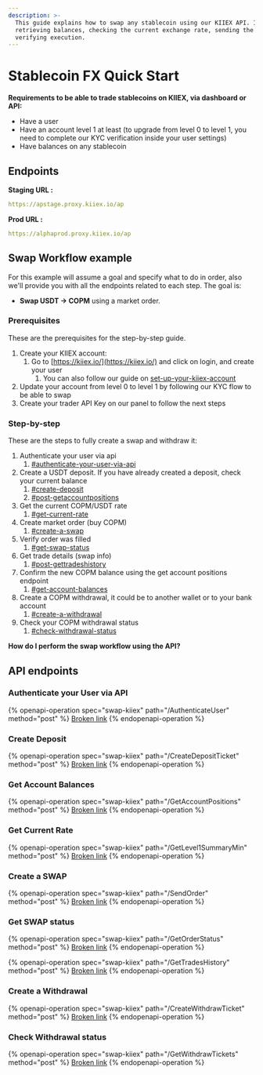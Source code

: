 ```yaml
---
description: >-
  This guide explains how to swap any stablecoin using our KIIEX API. It covers
  retrieving balances, checking the current exchange rate, sending the order and
  verifying execution.
---
```


# Stablecoin FX Quick Start

**Requirements to be able to trade stablecoins on KIIEX, via dashboard or API:**

* Have a user&#x20;
* Have an account level 1 at least (to upgrade from level 0 to level 1, you need to complete our KYC verification inside your user settings)&#x20;
* Have balances on any stablecoin

## Endpoints

**Staging URL :**&#x20;

```yaml
https://apstage.proxy.kiiex.io/ap
```

**Prod URL :**&#x20;

```yaml
https://alphaprod.proxy.kiiex.io/ap
```

## Swap Workflow example

For this example will assume a goal and specify what to do in order, also we'll provide you with all the endpoints related to each step. The goal is:

* **Swap USDT → COPM** using a market order.

### Prerequisites

These are the prerequisites for the step-by-step guide.

1. Create your KIIEX account:
   1. Go to [https://kiiex.io/](https://kiiex.io/) and click on login, and create your user
      1. You can also follow our guide on [set-up-your-kiiex-account](../set-up-your-kiiex-account/ "mention")
2. Update your account from level 0 to level 1 by following our KYC flow to be able to swap
3. Create your trader API Key on our panel to follow the next steps

### Step-by-step

These are the steps to fully create a swap and withdraw it:

1. Authenticate your user via api
   1. [#authenticate-your-user-via-api](./#authenticate-your-user-via-api "mention")
2. Create a USDT deposit. If you have already created a deposit, check your current balance
   1. [#create-deposit](./#create-deposit "mention")
   2. [#post-getaccountpositions](./#post-getaccountpositions "mention")
3. Get the current COPM/USDT rate
   1. [#get-current-rate](./#get-current-rate "mention")
4. Create market order (buy COPM)
   1. [#create-a-swap](./#create-a-swap "mention")
5. Verify order was filled
   1. [#get-swap-status](./#get-swap-status "mention")
6. Get trade details (swap info)
   1. [#post-gettradeshistory](./#post-gettradeshistory "mention")
7. Confirm the new COPM balance using the get account positions endpoint
   1. [#get-account-balances](./#get-account-balances "mention")
8. Create a COPM withdrawal, it could be to another wallet or to your bank account
   1. [#create-a-withdrawal](./#create-a-withdrawal "mention")
9. Check your COPM withdrawal status
   1. [#check-withdrawal-status](./#check-withdrawal-status "mention")

**How do I perform the swap workflow using the API?**

## API endpoints

### Authenticate your User via API

{% openapi-operation spec="swap-kiiex" path="/AuthenticateUser" method="post" %}
[Broken link](broken-reference)
{% endopenapi-operation %}

### Create Deposit

{% openapi-operation spec="swap-kiiex" path="/CreateDepositTicket" method="post" %}
[Broken link](broken-reference)
{% endopenapi-operation %}

### Get Account Balances

{% openapi-operation spec="swap-kiiex" path="/GetAccountPositions" method="post" %}
[Broken link](broken-reference)
{% endopenapi-operation %}

### Get Current Rate

{% openapi-operation spec="swap-kiiex" path="/GetLevel1SummaryMin" method="post" %}
[Broken link](broken-reference)
{% endopenapi-operation %}

### Create a SWAP

{% openapi-operation spec="swap-kiiex" path="/SendOrder" method="post" %}
[Broken link](broken-reference)
{% endopenapi-operation %}

### Get SWAP status

{% openapi-operation spec="swap-kiiex" path="/GetOrderStatus" method="post" %}
[Broken link](broken-reference)
{% endopenapi-operation %}

{% openapi-operation spec="swap-kiiex" path="/GetTradesHistory" method="post" %}
[Broken link](broken-reference)
{% endopenapi-operation %}

### Create a Withdrawal

{% openapi-operation spec="swap-kiiex" path="/CreateWithdrawTicket" method="post" %}
[Broken link](broken-reference)
{% endopenapi-operation %}

### Check Withdrawal status

{% openapi-operation spec="swap-kiiex" path="/GetWithdrawTickets" method="post" %}
[Broken link](broken-reference)
{% endopenapi-operation %}
